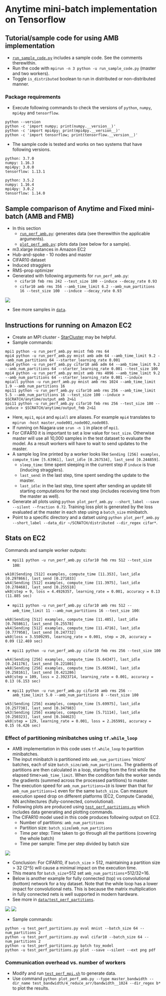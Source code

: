 # Anytime mini-batch implementation on Tensorflow

## Tutorial/sample code for using AMB implementation
* [`run_sample_code.py`](src/run_sample_code.py) includes a sample code. See the comments therewithin.
* Run the code with `mpirun -n 3 python -u run_sample_code.py` (master and two workers).
* Toggle `is_distributed` boolean to run in distributed or non-distributed manner.

### Package requirements
* Execute following commands to check the versions of `python`, `numpy`, `mpi4py` and `tensorflow`.
```
python --version
python -c 'import numpy; print(numpy.__version__)'
python -c 'import mpi4py; print(mpi4py.__version__)'
python -c 'import tensorflow; print(tensorflow.__version__)'
```
* The sample code is tested and works on two systems that have following versions.
```
python: 3.7.0
numpy: 1.16.3
mpi4py: 3.0.0
tensorflow: 1.13.1
```
```
python: 3.5.2
numpy: 1.16.4
mpi4py: 3.0.2
tensorflow: 1.14.0
```

## Sample comparison of Anytime and Fixed mini-batch (AMB and FMB)
* In this section
   * [`run_perf_amb.py`](src/run_perf_amb.py): generates data (see therewithin the applicable arguments).
   * [`plot_perf_amb.py`](src/plot_perf_amb.py): plots data (see below for a sample).
* m3.xlarge instances in Amazon EC2
* Hub-and-spoke - 10 nodes and master
* CIFAR10 dataset
* Induced stragglers
* RMS-prop optimizer
* Generated with following arguments for `run_perf_amb.py`:
    * `cifar10 fmb rms 242 --test_size 100 --induce --decay_rate 0.93`
    * `cifar10 amb rms 356 --amb_time_limit 6.2 --amb_num_partitions 16 --test_size 100  --induce --decay_rate 0.93`

<img src="data/800_cifar10/set2/all_plots.png?raw=true"/>

* See more samples in [`data`](data).

## Instructions for running on Amazon EC2
* Create an MPI cluster - [StarCluster](http://star.mit.edu/cluster/docs/latest/installation.html) may be helpful.
* Sample commands:
``` shell
mpi1 python -u run_perf_amb.py mnist fmb rms 64
mpi4 python -u run_perf_amb.py mnist amb adm 64 --amb_time_limit 9.2 --amb_num_partitions 64 --starter_learning_rate 0.001
mpi4 python -u run_perf_amb.py cifar10 amb adm 64 --amb_time_limit 9.2 --amb_num_partitions 64 --starter_learning_rate 0.001 --test_size 100
mpi4 python -u run_perf_amb.py mnist amb rms 4096 --amb_time_limit 9.2 --amb_num_partitions 64 --starter_learning_rate 0.001 --induce
mpiall python -u run_perf_amb.py mnist amb rms 1024 --amb_time_limit 1.9 --amb_num_partitions 16
mpi11 python -u run_perf_amb.py cifar10 amb rms 256 --amb_time_limit 5.5 --amb_num_partitions 16 --test_size 100 --induce > $SCRATCH/anytime/output_amb 2>&1
mpi11 python -u run_perf_amb.py cifar10 fmb rms 256 --test_size 100 --induce > $SCRATCH/anytime/output_fmb 2>&1
```
* Here, `mpi1`, `mpi4` and `mpiall` are aliases. For example `mpi4` translates to `mpirun -host master,node001,node002,node003`.
* If running on Niagara use `srun -n 1` in place of `mpi1`.
* For CIFAR10 it is important to set a low value for `test_size`. Otherwise master will use all 10,000 samples in the test dataset to evaluate the model. As a result workers will have to wait to send updates to the master.
* A sample log line printed by a worker looks like `Sending [256] examples, compute_time [5.63961], last_idle [0.267534], last_send [0.244859]`.
    * `sleep_time`: time spent sleeping in the current step if `induce` is true (inducing stragglers).
    * `last_send`: in the last step, time spent sending the update to the master.
    * `last_idle`: in the last step, time spent after sending an update till starting computations for the next step (includes receiving time from the master as well).
* Generate all plots using `python plot_perf_amb.py --short_label --save --silent --fraction 0.72`. Training loss plot is generated by the loss evaluated at the master in each step using a `batch_size` minibatch.
* Point to a specific directory and a datset using `python plot_perf_amb.py --short_label --data_dir ~/SCRATCH/distributed --dir_regex cifar*`.

## Stats on EC2
Commands and sample worker outputs:
* `mpi11 python -u run_perf_amb.py cifar10 fmb rms 512 --test_size 100`:
``` shell
wk10|Sending [512] examples, compute_time [11.353], last_idle [0.297866], last_send [0.271033]
wk4|Sending [512] examples, compute_time [11.3975], last_idle [0.278468], last_send [0.255518]
wk0|step = 9, loss = 4.4926357, learning_rate = 0.001, accuracy = 0.13 (11.885 sec)
```
* `mpi11 python -u run_perf_amb.py cifar10 amb rms 512 --amb_time_limit 11 --amb_num_partitions 16 --test_size 100`:
``` shell
wk8|Sending [512] examples, compute_time [11.485], last_idle [0.765861], last_send [0.25578]
wk4|Sending [512] examples, compute_time [11.4716], last_idle [0.777958], last_send [0.247732]
wk0|loss = 3.5509295, learning_rate = 0.001, step = 20, accuracy = 0.09 (12.469 sec)
```
* `mpi11 python -u run_perf_amb.py cifar10 fmb rms 256 --test_size 100`
```
wk4|Sending [256] examples, compute_time [5.64347], last_idle [0.241176], last_send [0.221801]
wk8|Sending [256] examples, compute_time [5.66594], last_idle [0.258161], last_send [0.421286]
wk0|step = 109, loss = 2.3923714, learning_rate = 0.001, accuracy = 0.13 (6.153 sec)
```
* `mpi11 python -u run_perf_amb.py cifar10 amb rms 256 --amb_time_limit 5.0 --amb_num_partitions 8 --test_size 100`
```
wk5|Sending [256] examples, compute_time [5.69975], last_idle [0.257738], last_send [0.347983]
wk3|Sending [256] examples, compute_time [5.71114], last_idle [0.250323], last_send [0.344623]
wk0|step = 129, learning_rate = 0.001, loss = 2.265991, accuracy = 0.15 (6.426 sec)
```


### Effect of partitioning minibatches using `tf.while_loop`
* AMB implementation in this code uses `tf.while_loop` to partition minibatches.
* The input minibatch is partitioned into `amb_num_partitions` 'micro' batches, each of size `batch_size/amb_num_partitions`. The gradients of partitions are then calculated in a loop, starting from the first while the elapsed time>`amb_time_limit`. When the condition fails the worker sends the gradients (summed across the processed partitions) to master.
* The execution speed for `amb_num_partitions=10` is lower than that for `amb_num_partitions=1` even for the same `batch_size`. Can measure execution speed drop on different platforms (EC2, Compute Canada), NN architectures (fully-connected, convolutional).
* Following plots are produced using [`test_perf_partitions.py`](src/test_perf_partitions.py) which includes data generating and plotting commands.
* The CIFAR10 model used in this code produces following output on EC2.
    * Number of partitions: `amb_num_partitions`
    * Partition size: `batch_size`/`amb_num_partitions`
    * Time per step: Time taken to go through all the partitions (covering the whole batch)
    * Time per sample: Time per step divided by batch size
<img src="data/test_perf_partitions/ec2-m3-xlarge_cifar10.png?raw=true"/>

* Conclusion: For CIFAR10, if `batch_size` > 512, maintaining a partition size > 32 (2^5) will cause a minimal impact on the execution time.
* This means for `batch_size`=512 set `amb_num_partitions`=512/32=16.
* Below is another example for fully connected (top) vs convolutional (bottom) network for a toy dataset. Note that the while loop has a lower impact for convolutional nets. This is because the matrix multiplication in fully connected nets is well supported in modern hardware.
* See more in [`data/test_perf_partitions`](data/test_perf_partitions).

<img src="data/test_perf_partitions/ec2-t2-micro_toy_model_fc.png?raw=true"/>
<img src="data/test_perf_partitions/ec2-t2-micro_toy_model_conv.png?raw=true"/>

* Sample commands:
``` shell
python -u test_perf_partitions.py eval mnist --batch_size 64 --num_partitions 2
python -u test_perf_partitions.py eval cifar10 --batch_size 64 --num_partitions 2
python -u test_perf_partitions.py batch toy_model
python -u test_perf_partitions.py plot --save --silent --ext png pdf
```

### Communication overhead vs. number of workers
* Modify and run [`test_perf_mpi.sh`](test_perf_mpi.sh) to generate data.
* Use command `python plot_perf_amb.py --type master_bandwidth --dir_name test_bandwidth/4_reduce_arr/bandwidth__1024 --dir_regex b*` to plot the results.
